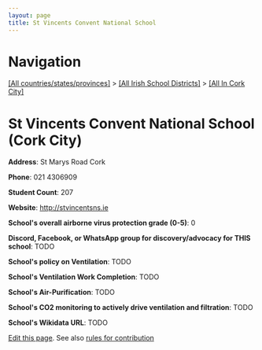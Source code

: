 ```yaml
---
layout: page
title: St Vincents Convent National School
---
```

# Navigation

[[All countries/states/provinces]](../../..) > [[All Irish School Districts]](../..) > [[All In Cork City]](..)

# St Vincents Convent National School (Cork City)

**Address**: St Marys Road Cork

**Phone**: 021 4306909

**Student Count**: 207

**Website**: <http://stvincentsns.ie>

**School's overall airborne virus protection grade (0-5)**: 0

**Discord, Facebook, or WhatsApp group for discovery/advocacy for THIS school**: TODO

**School's policy on Ventilation**: TODO

**School's Ventilation Work Completion**: TODO

**School's Air-Purification**: TODO

**School's CO2 monitoring to actively drive ventilation and filtration**: TODO

**School's Wikidata URL**: TODO


[Edit this page](https://github.com/ventilate-schools/Ireland/edit/main/./Cork_City/St_Vincents_Convent_National_School.md). See also [rules for contribution](../../../contribution-rules/)